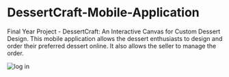 # DessertCraft-Mobile-Application
Final Year Project - DessertCraft: An Interactive Canvas for Custom Dessert Design. This mobile application allows the dessert enthusiasts to design and order their preferred dessert online. It also allows the seller to manage the order.

![log in](https://github.com/user-attachments/assets/34800b73-10e8-461f-b590-5be2ca2ff9ad)
